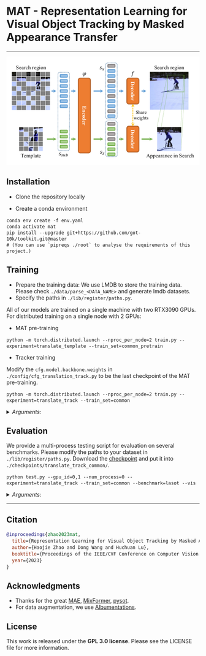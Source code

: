 # MAT - Representation Learning for Visual Object Tracking by Masked Appearance Transfer


---

![MAT](./misc/MAT.png)

## **Installation**

- Clone the repository locally

- Create a conda environment

```commandline
conda env create -f env.yaml
conda activate mat
pip install --upgrade git+https://github.com/got-10k/toolkit.git@master
# (You can use `pipreqs ./root` to analyse the requirements of this project.)
```



## **Training**

- Prepare the training data:
  We use LMDB to store the training data. Please check `./data/parse_<DATA_NAME>` and generate lmdb datasets.
- Specify the paths in `./lib/register/paths.py`.

All of our models are trained on a single machine with two RTX3090 GPUs. For distributed training on a single node with 2 GPUs:

- MAT pre-training
```commandline
python -m torch.distributed.launch --nproc_per_node=2 train.py --experiment=translate_template --train_set=common_pretrain
```
- Tracker training

Modify the `cfg.model.backbone.weights` in `./config/cfg_translation_track.py` to be the last checkpoint of the MAT pre-training.
```commandline
python -m torch.distributed.launch --nproc_per_node=2 train.py --experiment=translate_track --train_set=common
```

<details>
<summary><i>Arguments:</i></summary>

- `-e` or `--experiment`:         the name of experiment -- check `./lib/register/experiments.py` to get more
  information about each experiment.
- `-t` or `--train_set`:          the name of train set -- check `./lib/register/dataset.py` to get more information
  about each train set.
- `--resume_epoch`:       resume from which epoch -- for example, `100` indicates we load `checkpoint_100.pth` and
  resume training.
- `--pretrain_name`:      the full name of the pre-trained model file -- for example, `checkpoint_100.pth` indicates we
  load `./pretrain/checkpoint_100.pth`.
- `--pretrain_lr_mult`:   pretrain_lr = pretrain_lr_mult * base_lr -- load pre-trained weights and fine tune these
  parameters with `pretrain_lr`.
- `--pretrain_exclude`:   the keyword of the name of pre-trained parameters that we want to discard -- for
  example, `head` indicates we do not load the pre-trained weights whose name contains `head`.
- `--gpu_id`:             CUDA_VISIBLE_DEVICES
- `--find_unused`:        used in DDP mode

</details>







## **Evaluation**

We provide a multi-process testing script for evaluation on several benchmarks.
Please modify the paths to your dataset in `./lib/register/paths.py`.
Download the [checkpoint](https://drive.google.com/file/d/1rQ_hWsd0ZlBax224V443M42aNGasfKdR/view?usp=share_link) and put it into `./checkpoints/translate_track_common/`.
```shell
python test.py --gpu_id=0,1 --num_process=0 --experiment=translate_track --train_set=common --benchmark=lasot --vis
```

<details>
<summary><i>Arguments:</i></summary>

- `-e` or `--experiment`:         the name of experiment -- check `./lib/register/experiments.py` to get more
  information about each experiment.
- `-t` or `--train_set`:          the name of train set -- check `./lib/register/dataset.py` to get more information
  about each train set.
- `-b` or `--benchmark`:          the name of benchmark -- check `./lib/register/benchmarks.py` to get more information
  about each benchmark.
- `--test_epoch`:         ckp of which epoch -- the default value is `300` indicates we load weights from the last epoch.
- `--num_process`:        max processes each time, set 0 for single-process test.
- `--gpu_id`:             CUDA_VISIBLE_DEVICES
- `--vis`:                show tracking result.

</details>





---

## Citation

```bibtex
@inproceedings{zhao2023mat,
  title={Representation Learning for Visual Object Tracking by Masked Appearance Transfer},
  author={Haojie Zhao and Dong Wang and Huchuan Lu},
  booktitle={Proceedings of the IEEE/CVF Conference on Computer Vision and Pattern Recognition},
  year={2023}
}
```

## **Acknowledgments**

- Thanks for the great [MAE](https://github.com/facebookresearch/mae),
[MixFormer](https://github.com/MCG-NJU/MixFormer),
[pysot](https://github.com/STVIR/pysot).
- For data augmentation, we use [Albumentations](https://github.com/albumentations-team/albumentations).


## **License**

This work is released under the **GPL 3.0 license**. Please see the
LICENSE file for more information.


